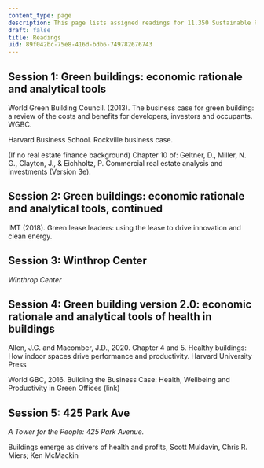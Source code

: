 ```yaml
---
content_type: page
description: This page lists assigned readings for 11.350 Sustainable Real Estate.
draft: false
title: Readings
uid: 89f042bc-75e8-416d-bdb6-749782676743
---
```

## Session 1: Green buildings: economic rationale and analytical tools

World Green Building Council. (2013). The business case for green building: a review of the costs and benefits for developers, investors and occupants. WGBC.

Harvard Business School. Rockville business case.

(If no real estate finance background) Chapter 10 of: Geltner, D., Miller, N. G., Clayton, J., & Eichholtz, P. Commercial real estate analysis and investments (Version 3e).

## Session 2: Green buildings: economic rationale and analytical tools, continued

IMT (2018). Green lease leaders: using the lease to drive innovation and clean energy.

## Session 3: Winthrop Center

*Winthrop Center*

## Session 4: Green building version 2.0: economic rationale and analytical tools of health in buildings

Allen, J.G. and Macomber, J.D., 2020. Chapter 4 and 5. Healthy buildings: How indoor spaces drive performance and productivity. Harvard University Press 

World GBC, 2016. Building the Business Case: Health, Wellbeing and Productivity in Green Offices (link)

## Session 5: 425 Park Ave

*A Tower for the People: 425 Park Avenue.*

Buildings emerge as drivers of health and profits, Scott Muldavin, Chris R. Miers; Ken McMackin